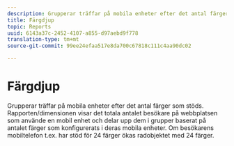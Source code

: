 ```yaml
---
description: Grupperar träffar på mobila enheter efter det antal färger som stöds. Rapporten/dimensionen visar det totala antalet besökare på webbplatsen som använde en mobil enhet och delar upp dem i grupper baserat på antalet färger som konfigurerats i deras mobila enheter. Om besökarens mobiltelefon t.ex. har stöd för 24 färger ökas radobjektet med 24 färger.
title: Färgdjup
topic: Reports
uuid: 6143a37c-2452-4107-a855-d97aebd9f778
translation-type: tm+mt
source-git-commit: 99ee24efaa517e8da700c67818c111c4aa90dc02

---
```



# Färgdjup

Grupperar träffar på mobila enheter efter det antal färger som stöds. Rapporten/dimensionen visar det totala antalet besökare på webbplatsen som använde en mobil enhet och delar upp dem i grupper baserat på antalet färger som konfigurerats i deras mobila enheter. Om besökarens mobiltelefon t.ex. har stöd för 24 färger ökas radobjektet med 24 färger.

